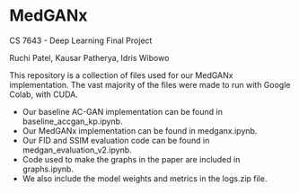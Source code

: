 # MedGANx
CS 7643 - Deep Learning Final Project

Ruchi Patel, Kausar Patherya, Idris Wibowo

This repository is a collection of files used for our MedGANx implementation. The vast majority of the files were made to run with Google Colab, with CUDA.
- Our baseline AC-GAN implementation can be found in baseline_accgan_kp.ipynb.
- Our MedGANx implementation can be found in medganx.ipynb.
- Our FID and SSIM evaluation code can be found in medgan_evaluation_v2.ipynb.
- Code used to make the graphs in the paper are included in graphs.ipynb.
- We also include the model weights and metrics in the logs.zip file. 
